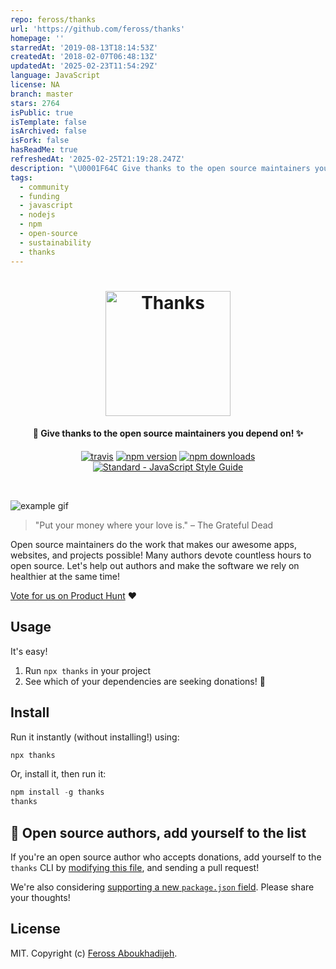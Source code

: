```yaml
---
repo: feross/thanks
url: 'https://github.com/feross/thanks'
homepage: ''
starredAt: '2019-08-13T18:14:53Z'
createdAt: '2018-02-07T06:48:13Z'
updatedAt: '2025-02-23T11:54:29Z'
language: JavaScript
license: NA
branch: master
stars: 2764
isPublic: true
isTemplate: false
isArchived: false
isFork: false
hasReadMe: true
refreshedAt: '2025-02-25T21:19:28.247Z'
description: "\U0001F64C Give thanks to the open source maintainers you depend on! ✨"
tags:
  - community
  - funding
  - javascript
  - nodejs
  - npm
  - open-source
  - sustainability
  - thanks
---
```


<h1 align="center">
  <a href="https://feross.org/thanks"><img src="https://rawcdn.githack.com/feross/thanks/HEAD/img/vertical.png" alt="Thanks" width="200"></a>
  <br>
</h1>

<h4 align="center">🙌 Give thanks to the open source maintainers you depend on! ✨</h4>

<p align="center">
  <a href="https://travis-ci.org/feross/thanks"><img src="https://img.shields.io/travis/feross/thanks/master.svg" alt="travis"></a>
  <a href="https://www.npmjs.com/package/thanks"><img src="https://img.shields.io/npm/v/thanks.svg" alt="npm version"></a>
  <a href="https://www.npmjs.com/package/thanks"><img src="https://img.shields.io/npm/dm/thanks.svg" alt="npm downloads"></a>
  <a href="https://standardjs.com"><img src="https://img.shields.io/badge/code_style-standard-brightgreen.svg" alt="Standard - JavaScript Style Guide"></a>
</p>
<br>

![example gif](img/example.gif)

> "Put your money where your love is."
> – The Grateful Dead

Open source maintainers do the work that makes our awesome apps, websites, and projects possible! Many authors devote countless hours to open source. Let's help out authors and make the software we rely on healthier at the same time!

[Vote for us on Product Hunt](https://www.producthunt.com/posts/thanks) ❤️

## Usage

It's easy!

1. Run `npx thanks` in your project
2. See which of your dependencies are seeking donations! 💸

## Install

Run it instantly (without installing!) using:

```js
npx thanks
```

Or, install it, then run it:

```js
npm install -g thanks
thanks
```

## 🌟 Open source authors, add yourself to the list

If you're an open source author who accepts donations, add yourself to the `thanks` CLI by [modifying this file](https://github.com/feross/thanks/blob/master/index.js), and sending a pull request!

We're also considering [supporting a new `package.json` field](https://github.com/feross/thanks/issues/2). Please share your thoughts!

## License

MIT. Copyright (c) [Feross Aboukhadijeh](https://feross.org).

